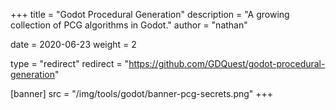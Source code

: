 +++
title = "Godot Procedural Generation"
description = "A growing collection of PCG algorithms in Godot."
author = "nathan"

date = 2020-06-23
weight = 2

type = "redirect"
redirect = "https://github.com/GDQuest/godot-procedural-generation"

[banner]
src = "/img/tools/godot/banner-pcg-secrets.png"
+++


